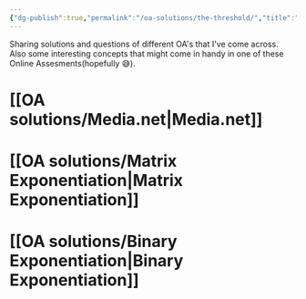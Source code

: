```yaml
---
{"dg-publish":true,"permalink":"/oa-solutions/the-threshold/","title":"The Threshold","metatags":{"description":"Utsob's Digital Garden","og:description":"Utsob's Digital Garden"},"hideInGraph":true,"pinned":true,"tags":["gardenEntry","gardenEntry","gardenEntry"]}
---
```


Sharing solutions and questions of different OA's that I've come across.
Also some interesting concepts that might come in handy in one of these Online Assesments(hopefully 😅).
# [[OA solutions/Media.net\|Media.net]]
# [[OA solutions/Matrix Exponentiation\|Matrix Exponentiation]]
# [[OA solutions/Binary Exponentiation\|Binary Exponentiation]]
